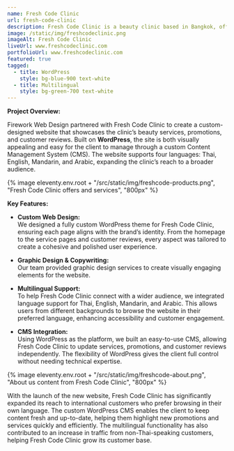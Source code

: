 ```yaml
---
name: Fresh Code Clinic
url: fresh-code-clinic
description: Fresh Code Clinic is a beauty clinic based in Bangkok, offering services such as facial treatments, body treatments, and hair removal.
image: /static/img/freshcodeclinic.png
imageAlt: Fresh Code Clinic
liveUrl: www.freshcodeclinic.com
portfolioUrl: www.freshcodeclinic.com
featured: true
tagged:
  - title: WordPress
    style: bg-blue-900 text-white
  - title: Multilingual
    style: bg-green-700 text-white
---
```


**Project Overview:**

Firework Web Design partnered with Fresh Code Clinic to create a custom-designed website that showcases the clinic’s beauty services, promotions, and customer reviews. Built on **WordPress**, the site is both visually appealing and easy for the client to manage through a custom Content Management System (CMS). The website supports four languages: Thai, English, Mandarin, and Arabic, expanding the clinic’s reach to a broader audience.

{% image eleventy.env.root + "/src/static/img/freshcode-products.png", "Fresh Code Clinic offers and services", "800px" %}

**Key Features:**

- **Custom Web Design:**  
  We designed a fully custom WordPress theme for Fresh Code Clinic, ensuring each page aligns with the brand’s identity. From the homepage to the service pages and customer reviews, every aspect was tailored to create a cohesive and polished user experience.

- **Graphic Design & Copywriting:**  
  Our team provided graphic design services to create visually engaging elements for the website.

- **Multilingual Support:**  
  To help Fresh Code Clinic connect with a wider audience, we integrated language support for Thai, English, Mandarin, and Arabic. This allows users from different backgrounds to browse the website in their preferred language, enhancing accessibility and customer engagement.

- **CMS Integration:**  
  Using WordPress as the platform, we built an easy-to-use CMS, allowing Fresh Code Clinic to update services, promotions, and customer reviews independently. The flexibility of WordPress gives the client full control without needing technical expertise.

{% image eleventy.env.root + "/src/static/img/freshcode-about.png", "About us content from Fresh Code Clinic", "800px" %}

With the launch of the new website, Fresh Code Clinic has significantly expanded its reach to international customers who prefer browsing in their own language. The custom WordPress CMS enables the client to keep content fresh and up-to-date, helping them highlight new promotions and services quickly and efficiently. The multilingual functionality has also contributed to an increase in traffic from non-Thai-speaking customers, helping Fresh Code Clinic grow its customer base.
